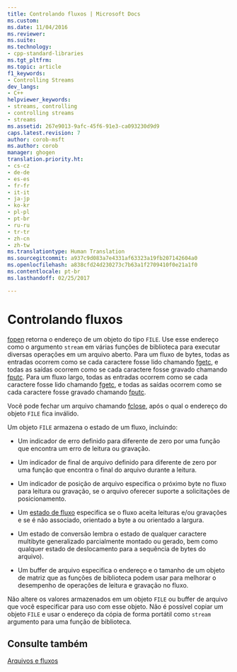 ```yaml
---
title: Controlando fluxos | Microsoft Docs
ms.custom: 
ms.date: 11/04/2016
ms.reviewer: 
ms.suite: 
ms.technology:
- cpp-standard-libraries
ms.tgt_pltfrm: 
ms.topic: article
f1_keywords:
- Controlling Streams
dev_langs:
- C++
helpviewer_keywords:
- streams, controlling
- controlling streams
- streams
ms.assetid: 267e9013-9afc-45f6-91e3-ca093230d9d9
caps.latest.revision: 7
author: corob-msft
ms.author: corob
manager: ghogen
translation.priority.ht:
- cs-cz
- de-de
- es-es
- fr-fr
- it-it
- ja-jp
- ko-kr
- pl-pl
- pt-br
- ru-ru
- tr-tr
- zh-cn
- zh-tw
ms.translationtype: Human Translation
ms.sourcegitcommit: a937c9d083a7e4331af63323a19fb207142604a0
ms.openlocfilehash: a838cfd24d230273c7b63a1f2709410f0e21a1f0
ms.contentlocale: pt-br
ms.lasthandoff: 02/25/2017

---
```

# <a name="controlling-streams"></a>Controlando fluxos
[fopen](../c-runtime-library/reference/fopen-wfopen.md) retorna o endereço de um objeto do tipo `FILE`. Use esse endereço como o argumento `stream` em várias funções de biblioteca para executar diversas operações em um arquivo aberto. Para um fluxo de bytes, todas as entradas ocorrem como se cada caractere fosse lido chamando [fgetc](../c-runtime-library/reference/fgetc-fgetwc.md), e todas as saídas ocorrem como se cada caractere fosse gravado chamando [fputc](../c-runtime-library/reference/fputc-fputwc.md). Para um fluxo largo, todas as entradas ocorrem como se cada caractere fosse lido chamando [fgetc](../c-runtime-library/reference/fgetc-fgetwc.md), e todas as saídas ocorrem como se cada caractere fosse gravado chamando [fputc](../c-runtime-library/reference/fputc-fputwc.md).  
  
 Você pode fechar um arquivo chamando [fclose](../c-runtime-library/reference/fclose-fcloseall.md), após o qual o endereço do objeto `FILE` fica inválido.  
  
 Um objeto `FILE` armazena o estado de um fluxo, incluindo:  
  
-   Um indicador de erro definido para diferente de zero por uma função que encontra um erro de leitura ou gravação.  
  
-   Um indicador de final de arquivo definido para diferente de zero por uma função que encontra o final do arquivo durante a leitura.  
  
-   Um indicador de posição de arquivo especifica o próximo byte no fluxo para leitura ou gravação, se o arquivo oferecer suporte a solicitações de posicionamento.  
  
-   Um [estado de fluxo](../c-runtime-library/stream-states.md) especifica se o fluxo aceita leituras e/ou gravações e se é não associado, orientado a byte a ou orientado a largura.  
  
-   Um estado de conversão lembra o estado de qualquer caractere multibyte generalizado parcialmente montado ou gerado, bem como qualquer estado de deslocamento para a sequência de bytes do arquivo).  
  
-   Um buffer de arquivo especifica o endereço e o tamanho de um objeto de matriz que as funções de biblioteca podem usar para melhorar o desempenho de operações de leitura e gravação no fluxo.  
  
 Não altere os valores armazenados em um objeto `FILE` ou buffer de arquivo que você especificar para uso com esse objeto. Não é possível copiar um objeto `FILE` e usar o endereço da cópia de forma portátil como `stream` argumento para uma função de biblioteca.  
  
## <a name="see-also"></a>Consulte também  
 [Arquivos e fluxos](../c-runtime-library/files-and-streams.md)
